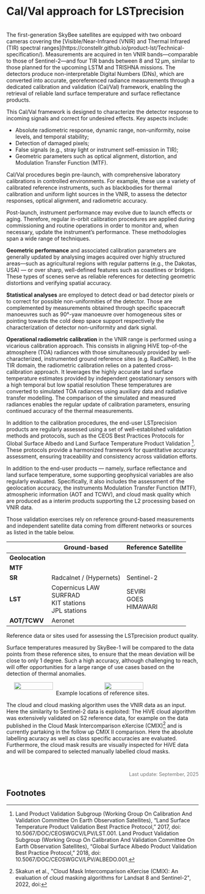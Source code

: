# Cal/Val approach for LSTprecision 
<br>
The first-generation SkyBee satellites are equipped with two onboard cameras covering the [Visible/Near-Infrared (VNIR) and Thermal Infrared (TIR) spectral ranges](https://constellr.github.io/product-lst/Technical-specification/). Measurements are acquired in ten VNIR bands—comparable to those of Sentinel-2—and four TIR bands between 8 and 12 µm, similar to those planned for the upcoming LSTM and TRISHNA missions. The detectors produce non-interpretable Digital Numbers (DNs), which are converted into accurate, georeferenced radiance measurements through a dedicated calibration and validation (Cal/Val) framework, enabling the retrieval of reliable land surface temperature and surface reflectance  products. 
 
This Cal/Val framework is designed to characterize the detector response to incoming signals and correct for undesired effects. Key aspects include:  

- Absolute radiometric response, dynamic range, non-uniformity, noise levels, and temporal stability; 
- Detection of damaged pixels; 
- False signals (e.g., stray light or instrument self-emission in TIR); 
- Geometric parameters such as optical alignment, distortion, and Modulation Transfer Function (MTF).  

Cal/Val procedures begin pre-launch, with comprehensive laboratory calibrations in controlled environments. For example, these use a variety of calibrated reference instruments, such as blackbodies for thermal calibration and uniform light sources in the VNIR, to assess the detector responses, optical alignment, and radiometric accuracy. 
 
Post-launch, instrument performance may evolve due to launch effects or aging. Therefore, regular in-orbit calibration procedures are applied during commissioning and routine operations in order to monitor and, when necessary, update the instrument’s performance. These methodologies span a wide range of techniques. 
 
**Geometric performance** and associated calibration parameters are generally updated by analysing images acquired over highly structured areas—such as agricultural regions with regular patterns (e.g., the Dakotas, USA) — or over sharp, well-defined features such as coastlines or bridges. These types of scenes serve as reliable references for detecting geometric distortions and verifying spatial accuracy. 
 
**Statistical analyses** are employed to detect dead or bad detector pixels or to correct for possible non-uniformities of the detector. Those are complemented by measurements obtained through specific spacecraft manoeuvres such as 90°-yaw manoeuvre over homogeneous sites or pointing towards the cold deep space support respectively the characterization of detector non-uniformity and dark signal. 
 
**Operational radiometric calibration** in the VNIR range is performed using a vicarious calibration approach. This consists in aligning HiVE top-of-the atmosphere (TOA) radiances with those simultaneously provided by well-characterized, instrumented ground reference sites (e.g. RadCalNet). In the TIR domain, the radiometric calibration relies on a patented cross-calibration approach. It leverages the highly accurate land surface temperature estimates provided by independent geostationary sensors with a high temporal but low spatial resolution These temperatures are converted to simulated TOA radiances using auxiliary data and radiative transfer modelling. The comparison of the simulated and measured radiances enables the regular update of calibration parameters, ensuring continued accuracy of the thermal measurements.  

In addition to the calibration procedures, the end-user LSTprecision products are regularly assessed using a set of well-established validation methods and protocols, such as the CEOS Best Practices Protocols for Global Surface Albedo and Land Surface Temperature Product Validation [^custom-label]. These protocols provide a harmonized framework for quantitative accuracy assessment, ensuring traceability and consistency across validation efforts.  
 
In addition to the end-user products — namely, surface reflectance and land surface temperature, some supporting geophysical variables are also regularly evaluated. Specifically, it also includes the assessment of the geolocation accuracy, the instruments Modulation Transfer Function (MTF), atmospheric information (AOT and TCWV), and cloud mask quality which are produced as a interim products supporting the L2 processing based on VNIR data.  
 
Those validation exercises rely on reference ground-based measurements and independent satellite data coming from different networks or sources as listed in the table below. 

|  | Ground-based | Reference Satellite |
|--|--------------|---------------------|
| **Geolocation** |  |  |
| **MTF** |  |  |
| **SR** | Radcalnet / (Hypernets) |Sentinel-2 |
| **LST** | Copernicus LAW <br> SURFRAD <br> KIT stations <br> JPL stations | SEVIRI <br> GOES <br> HIMAWARI |
| **AOT/TCWV** | Aeronet |  |
<figcaption>Reference data or sites used for assessing the LSTprecision product quality.</figcaption>

Surface temperatures measured by SkyBee-1 will be compared to the data points from these reference sites, to ensure that the mean deviation will be close to only 1 degree. Such a high accuracy, although challenging to reach, will offer opportunities for a large range of use cases based on the detection of thermal anomalies.

<div style="display: flex; justify-content: center; gap: 10px;">
  <img src="https://public-data-213979744349.s3.eu-central-1.amazonaws.com/PUG/PennState_referencesite.png" style="width:45%;">
  <img src="https://public-data-213979744349.s3.eu-central-1.amazonaws.com/PUG/LaCrau_referencesite.png" style="width:45%;">
</div>
<figcaption style="text-align:center;">Example locations of reference sites.</figcaption>



<!-- The comparison of the surface temperatures measured by SkyBee-1 with reference ground data in the near neighbourhood of key validation sites demonstrates the high accuracy of the LSTprecision product. Each data point collected over those reference sites during this early phase of the mission matches nicely the reference measurements with a mean deviation being close to only 1 degree. Such a high accuracy, though challenging to reach, offers opportunities for a large range of use cases based on the detection of thermal anomalies.

![LST plot](https://public-data-213979744349.s3.eu-central-1.amazonaws.com/PUG/correlation_lst_surfrad_SBA01_constellr_allsites_extended_newlabels.png){ width=70% }
<figcaption>Comparison of surface temperatures measured from space by skybee-01 with high-quality reference ground data over a few key validation sites. We gratefully acknowledge the <a href= https://gml.noaa.gov/grad/surfrad/ >SURFRAD<a> and <a href= https://calval.jpl.nasa.gov/ >JPL data</a> portals as the sources of the reference ground data.</figcaption> -->

The cloud and cloud masking algorithm uses the VNIR data as an input. Here the similarity to Sentinel-2 data is exploited: The HiVE cloud algorithm was extensively validated on S2 reference data, for example on the data published in the Cloud Mask Intercomparison eXercise (CMIX)[^2] and is currently partaking in the follow up CMIX II comparison. Here the absolute labelling acuracy as well as class specific accuracies are evaluated. Furthermore, the cloud mask results are visually inspected for HiVE data and will be compared to selected manually labelled cloud masks.

<br>

<p style="text-align: right; font-size: 0.8rem; color: #777;">
  Last update: September, 2025
</p>



## Footnotes
[^custom-label]: Land Product Validation Subgroup (Working Group On Calibration And Validation Committee On Earth Observation Satellites), “Land Surface Temperature Product Validation Best Practice Protocol,” 2017, doi: 10.5067/DOC/CEOSWGCV/LPV/LST.001. 
Land Product Validation Subgroup (Working Group On Calibration And Validation Committee On Earth Observation Satellites), “Global Surface Albedo Product Validation Best Practice Protocol,” 2018, doi: 10.5067/DOC/CEOSWGCV/LPV/ALBEDO.001. 
[^2]: Skakun et al., "Cloud Mask Intercomparison eXercise (CMIX): An evaluation of cloud masking algorithms for Landsat 8 and Sentinel-2", 2022, doi: 